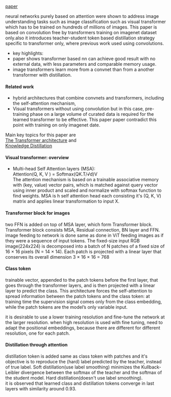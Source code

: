 [paper](https://arxiv.org/pdf/2012.12877.pdf) <br />

neural networks purely based on attention were shown to address image understanding tasks such as image classification
such as visual transformer which has to be trained on hundreds of millions of images. This paper is based on
convolution free by transformers training on imagenet dataset only.also it introduces teacher-student token based 
distillation strategy specific to transformer only, where previous work used using convolutions. 

- key highlights:
- paper shows transformer based nn can achieve good result with no external data, with less parameters and comparable 
 memory usage.
-  image transformers learn more from a convnet than from a another transformer with distillation.

#### Related work
- hybrid architectures that combine convnets and transformers, including the self-attention mechanism, 
- Visual transformers without using convolution but in this case, pre-training phase on a large volume of curated data
 is required for the learned transformer to be effective. This paper paper contradict this point with training on only
 imagenet date.
 
Main key topics for this paper are <br />
 [The Transformer architecture](https://medium.com/inside-machine-learning/what-is-a-transformer-d07dd1fbec04) and <br />
 [Knowledge Distillation](https://towardsdatascience.com/knowledge-distillation-simplified-dd4973dbc764)
 
#### Visual transformer: overview

- Multi-head Self Attention layers (MSA): <br />
Attention(Q, K, V ) = Softmax(QK.T/√d)V <br />
The attention mechanism is based on a trainable associative memory with (key, value) vector pairs, which is matched
against query vector using inner product and scaled and normalize with softmax function to find weights.
MSA is h self attention head each consisting it's (Q, K, V) matrix and applies linear transformation 
to input X.

#### Transformer block for images
two FFN is added on top of MSA layer, which form Transformer block. Transformer block consists
MSA, Residual connection, BN layer and FFN.<br />
image feeding to network is done same as done in ViT feeding images as if they were a sequence of input tokens.
The fixed-size input RGB image(224x224) is decomposed into a batch of N patches of a fixed size of 16 × 16 pixels
(N = 14 × 14). Each patch is projected with a linear layer that conserves its overall dimension 3 × 16 × 16 = 768

#### Class token
trainable vector, appended to the patch tokens before the first layer, that goes through the transformer layers, and 
is then projected with a linear layer to predict the class. This architecture
forces the self-attention to spread information between the patch tokens and
the class token: at training time the supervision signal comes only from the
class embedding, while the patch tokens are the model’s only variable input.

it is desirable to use a lower training resolution and fine-tune the network at the larger resolution.
when high resolution is used with fine tuning, need to adapt the positional
embeddings, because there are different for different resolution, one for each patch.

####  Distillation through attention
distillation token is added same as class token with patches and it's  objective is to reproduce the (hard) label
predicted by the teacher, instead of true label.
Soft distillation(use label smoothing) minimizes the Kullback-Leibler divergence between the softmax of the teacher and the softmax 
of the student model. 
Hard distillation(doesn't use label smoothing). <br />
it is observed that learned class and distillation tokens converge in last layers with similarity around 0.93. 
